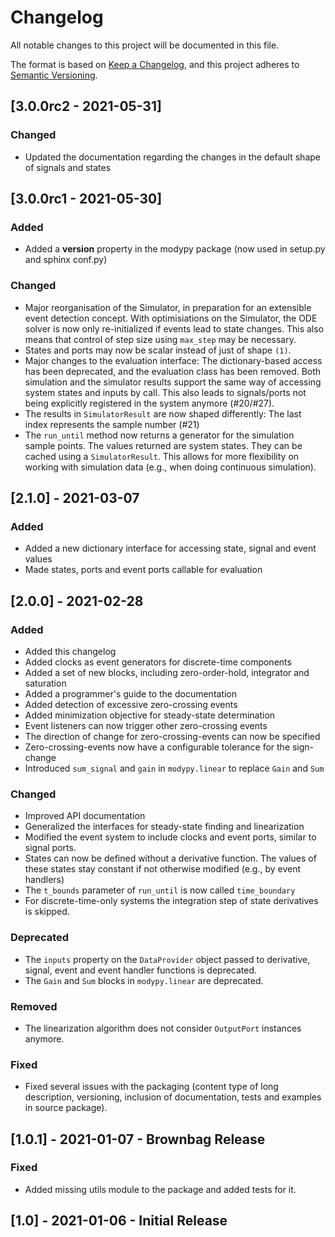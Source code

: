# Changelog
All notable changes to this project will be documented in this file.

The format is based on [Keep a Changelog](https://keepachangelog.com/en/1.0.0/),
and this project adheres to [Semantic Versioning](https://semver.org/spec/v2.0.0.html).

## [3.0.0rc2 - 2021-05-31]
### Changed
- Updated the documentation regarding the changes in the default shape of
  signals and states

## [3.0.0rc1 - 2021-05-30]
### Added
- Added a __version__ property in the modypy package (now used in setup.py
  and sphinx conf.py)
### Changed
- Major reorganisation of the Simulator, in preparation for an extensible
  event detection concept. With optimisiations on the Simulator, the ODE solver
  is now only re-initialized if events lead to state changes. This also means
  that control of step size using `max_step` may be necessary.
- States and ports may now be scalar instead of just of shape `(1)`.
- Major changes to the evaluation interface: The dictionary-based access has
  been deprecated, and the evaluation class has been removed. Both simulation
  and the simulator results support the same way of accessing system states and
  inputs by call. This also leads to signals/ports not being explicitly
  registered in the system anymore (#20/#27).
- The results in ``SimulatorResult`` are now shaped differently: The last index
  represents the sample number (#21)
- The ``run_until`` method now returns a generator for the simulation sample
  points. The values returned are system states. They can be cached using a
  ``SimulatorResult``.
  This allows for more flexibility on working with simulation data (e.g., 
  when doing continuous simulation).

## [2.1.0] - 2021-03-07
### Added
- Added a new dictionary interface for accessing state, signal and event values
- Made states, ports and event ports callable for evaluation

## [2.0.0] - 2021-02-28
### Added
- Added this changelog
- Added clocks as event generators for discrete-time components
- Added a set of new blocks, including zero-order-hold, integrator and saturation
- Added a programmer's guide to the documentation
- Added detection of excessive zero-crossing events
- Added minimization objective for steady-state determination
- Event listeners can now trigger other zero-crossing events
- The direction of change for zero-crossing-events can now be specified
- Zero-crossing-events now have a configurable tolerance for the sign-change
- Introduced ``sum_signal`` and ``gain`` in ``modypy.linear`` to replace
  ``Gain`` and ``Sum``
### Changed
- Improved API documentation
- Generalized the interfaces for steady-state finding and linearization
- Modified the event system to include clocks and event ports, similar to signal
  ports.
- States can now be defined without a derivative function. The values of these
  states stay constant if not otherwise modified (e.g., by event handlers)
- The ``t_bounds`` parameter of ``run_until`` is now called ``time_boundary``
- For discrete-time-only systems the integration step of state derivatives is
  skipped.
### Deprecated
- The ``inputs`` property on the ``DataProvider`` object passed to derivative,
  signal, event and event handler functions is deprecated.
- The ``Gain`` and ``Sum`` blocks in ``modypy.linear`` are deprecated.
### Removed
- The linearization algorithm does not consider ``OutputPort`` instances
  anymore.
### Fixed
- Fixed several issues with the packaging (content type of long description,
  versioning, inclusion of documentation, tests and examples in source package).

## [1.0.1] - 2021-01-07 - Brownbag Release
### Fixed
- Added missing utils module to the package and added tests for it.

## [1.0] - 2021-01-06 - Initial Release
